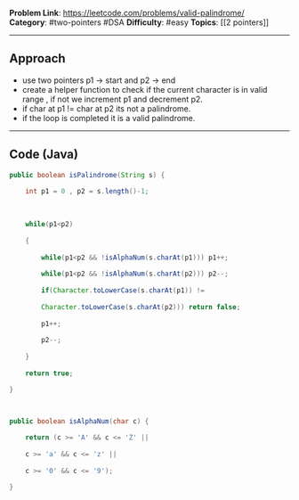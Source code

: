 
**Problem Link**: https://leetcode.com/problems/valid-palindrome/  
**Category**: #two-pointers  #DSA
**Difficulty**: #easy 
**Topics**: [[2 pointers]] 

---

## Approach

- use two pointers p1 -> start  and p2 -> end
- create a helper function to check if the current character is in valid range , if not we increment p1 and decrement p2.
- if char at p1 != char at p2 its not a palindrome.
- if the loop is completed it is a valid palindrome.

---

## Code (Java)

```java
public boolean isPalindrome(String s) {

	int p1 = 0 , p2 = s.length()-1;
	
	  
	
	while(p1<p2)
	
	{
	
		while(p1<p2 && !isAlphaNum(s.charAt(p1))) p1++;
		
		while(p1<p2 && !isAlphaNum(s.charAt(p2))) p2--;
		
		if(Character.toLowerCase(s.charAt(p1)) !=
		
		Character.toLowerCase(s.charAt(p2))) return false;
		
		p1++;
		
		p2--;
	
	}
	
	return true;

}

  

public boolean isAlphaNum(char c) {

	return (c >= 'A' && c <= 'Z' ||
	
	c >= 'a' && c <= 'z' ||
	
	c >= '0' && c <= '9');

}

```




